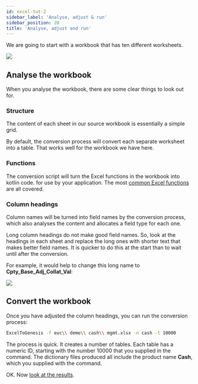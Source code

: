 ```yaml
---
id: excel-tut-2
sidebar_label: 'Analyse, adjust & run'
sidebar_position: 20
title: 'Analyse, adjust and run'
---
```




We are going to start with a workbook that has ten different worksheets.

![](/img/narrow-xls.png)


## Analyse the workbook

When you analyse the workbook, there are some clear things to look out for.

### Structure

The content of each sheet in our source workbook is essentially a simple grid.

By default, the conversion process will convert each separate worksheet into a table. That works well for the workbook we have here.

### Functions

The conversion script will turn the Excel functions in the workbook into kotlin code. for use by your application. The most [common Excel functions](/platform-reference/integrations/external-systems/exceltogenesis/excel-functions/) are all covered. 


### Column headings

Column names will be turned into field names by the conversion process, which also analyses the content and allocates a field type for each one.

Long column headings do not make good field names. So, look at the headings in each sheet and replace the long ones with shorter text that makes better field names. It is quicker to do this at the start than to wait until after the conversion.

For example, it would help to change this long name to **Cpty_Base_Adj_Collat_Val**:

![](/img/adjust-field-name.png)


## Convert the workbook

Once you have adjusted the column headings, you can run the conversion process:

```bash
ExcelToGenesis -f euc\\ demo\\ cash\\ mgmt.xlsx -n cash -t 10000
```

The process is quick. It creates a number of tables. Each table has a numeric ID, starting with the number 10000 that you supplied in the command. The dictionary files produced all include the product name **Cash**, which you supplied with the command.

OK. Now [look at the results](/tutorials/excel-to-genesis/excel-tut-3/).

